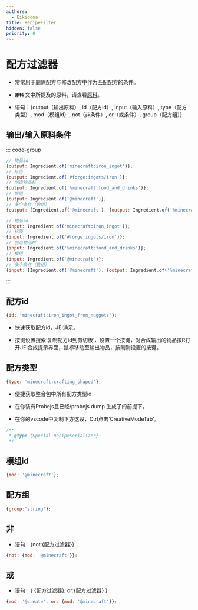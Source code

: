 ```yaml
---
authors:
  - Eikidona
title: RecipeFilter
hidden: false
priority: 0
---
```


# 配方过滤器

- 常常用于删除配方与修改配方中作为匹配配方的条件。

- **`原料`** 文中所提及的原料，请查看[原料](Ingredient.md)。

- 语句：\{output（输出原料）, id（配方id）, input（输入原料）, type（配方类型）, mod（模组id）, not（非条件）, or（或条件）, group（配方组）\}

## 输出/输入原料条件

::: code-group

```js [输出原料]
// 物品id
{output: Ingredient.of('minecraft:iron_ingot')};
// 标签
{output: Ingredient.of('#forge:ingots/iron')};
// 创造物品栏
{output: Ingredient.of('%minecraft:food_and_drinks')};
// 模组
{output: Ingredient.of('@minecraft')};
// 多个条件（数组）
{output: [Ingredient.of('@minecraft'), {output: Ingredient.of('%minecraft:food_and_drinks')}]};
```

```js [输入原料]
// 物品id
{input: Ingredient.of('minecraft:iron_ingot')};
// 标签
{input: Ingredient.of('#forge:ingots/iron')};
// 创造物品栏
{input: Ingredient.of('%minecraft:food_and_drinks')};
// 模组
{input: Ingredient.of('@minecraft')};
// 多个条件（数组）
{input: [Ingredient.of('@minecraft'), {output: Ingredient.of('%minecraft:food_and_drinks')}]};
```

:::

## 配方id

```js
{id: 'minecraft:iron_ingot_from_nuggets'};
```

- 快速获取配方id，JEI演示。

- 按键设置搜索‘复制配方id到剪切板’，设置一个按键，对合成输出的物品按R打开JEI合成提示界面，鼠标移动至输出物品，按刚刚设置的按键。

## 配方类型

```js
{type: 'minecraft:crafting_shaped'};
```

- 便捷获取整合包中所有配方类型id

- 在你装有Probejs且已经/probejs dump 生成了的前提下。

- 在你的vscode中复制下方这段，Ctrl点击‘CreativeModeTab’。

```js
/**
 * @type {Special.RecipeSerializer}
 */
```

## 模组id

```js
{mod: '@minecraft'};
```

## 配方组

```js
{group:'string'};
```

## 非

- 语句：\{not:\{配方过滤器\}\}

```js
{not: {mod: '@minecraft'}};
```

## 或

- 语句：\{ \{配方过滤器\}, or:\{配方过滤器\} \}

```js
{mod: '@create', or: {mod: '@minecraft'}};
```
